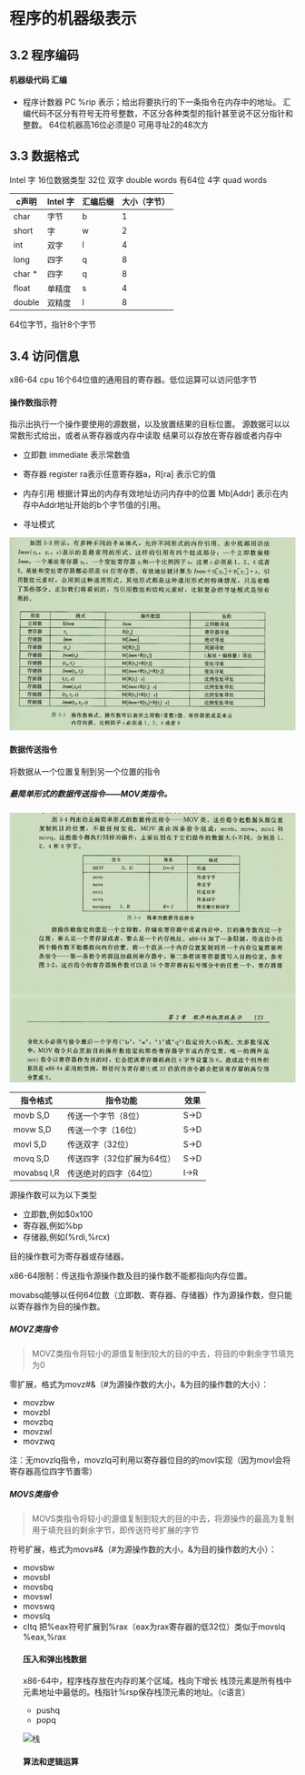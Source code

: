 # 程序的机器级表示

## 3.2 程序编码

#### 机器级代码 汇编

* 程序计数器 PC %rip 表示；给出将要执行的下一条指令在内存中的地址。
汇编代码不区分有符号无符号整数，不区分各种类型的指针甚至说不区分指针和整数。
64位机器高16位必须是0 可用寻址2的48次方

## 3.3 数据格式

Intel 字 16位数据类型 32位 双字 double words 有64位 4字 quad words


| c声明 | Intel 字| 汇编后缀 | 大小（字节）|
| ------ | ------ | ------ |------ |
| char | 字节 | b | 1|
| short | 字 |w | 2|
| int | 双字 | l | 4|
| long | 四字 | q | 8|
| char * | 四字 | q | 8|
| float | 单精度 | s | 4|
| double | 双精度 | l | 8|

64位字节，指针8个字节

## 3.4 访问信息

x86-64 cpu 16个64位值的通用目的寄存器。低位运算可以访问低字节

#### 操作数指示符
指示出执行一个操作要使用的源数据，以及放置结果的目标位置。
源数据可以以常数形式给出，或者从寄存器或内存中读取
结果可以存放在寄存器或者内存中

* 立即数 immediate 表示常数值
* 寄存器 register ra表示任意寄存器a，R[ra] 表示它的值
* 内存引用 根据计算出的内存有效地址访问内存中的位置 Mb[Addr] 表示在内存中Addr地址开始的b个字节值的引用。

* 寻址模式

![寻址模式](img/寻址模式.png)

#### 数据传送指令

将数据从一个位置复制到另一个位置的指令

<h5 id="最简单形式的数据传送指令mov类指令">最简单形式的数据传送指令——MOV类指令。</h5>

 ![mov指令](img/MOV指令.png)
 
<div class="table-box"><table><thead><tr class="header"><th>指令格式</th>
<th>指令功能</th>
<th>效果</th>
</tr></thead><tbody><tr class="odd"><td>movb S,D</td>
<td>传送一个字节（8位）</td>
<td>S-&gt;D</td>
</tr><tr class="even"><td>movw S,D</td>
<td>传送一个字（16位）</td>
<td>S-&gt;D</td>
</tr><tr class="odd"><td>movl S,D</td>
<td>传送双字（32位）</td>
<td>S-&gt;D</td>
</tr><tr class="even"><td>movq S,D</td>
<td>传送四字（32位扩展为64位）</td>
<td>S-&gt;D</td>
</tr><tr class="odd"><td>movabsq I,R</td>
<td>传送绝对的四字（64位）</td>
<td>I-&gt;R</td>
</tr></tbody></table></div><p>源操作数可以为以下类型</p>
<ul><li>立即数,例如$0x100</li>
<li>寄存器,例如%bp</li>
<li>存储器,例如(%rdi,%rcx)</li>
</ul><p>目的操作数可为寄存器或存储器。</p>
<p>x86-64限制：传送指令源操作数及目的操作数不能都指向内存位置。</p>
<p>movabsq能够以任何64位数（立即数、寄存器、存储器）作为源操作数，但只能以寄存器作为目的操作数。</p>
<h5 id="movz类指令">MOVZ类指令</h5>
<blockquote>
<p>MOVZ类指令将较小的源值复制到较大的目的中去，将目的中剩余字节填充为0</p>
</blockquote>
<p>零扩展，格式为movz#&amp;（#为源操作数的大小，&amp;为目的操作数的大小）：</p>
<ul><li>movzbw</li>
<li>movzbl</li>
<li>movzbq</li>
<li>movzwl</li>
<li>movzwq</li>
</ul><p>注：无movzlq指令，movzlq可利用以寄存器位目的的movl实现（因为movl会将寄存器高位四字节置零）</p>
<h5 id="movs类指令">MOVS类指令</h5>
<blockquote>
<p>MOVS类指令将较小的源值复制到较大的目的中去，将源操作的最高为复制用于填充目的剩余字节，即传送符号扩展的字节</p>
</blockquote>
<p>符号扩展，格式为movs#&amp;（#为源操作数的大小，&amp;为目的操作数的大小）：</p>
<ul><li>movsbw</li>
<li>movsbl</li>
<li>movsbq</li>
<li>movswl</li>
<li>movswq</li>
<li>movslq</li>
<li>cltq 把%eax符号扩展到%rax（eax为rax寄存器的低32位）类似于movslq %eax,%rax</li>


#### 压入和弹出栈数据

x86-64中，程序栈存放在内存的某个区域。栈向下增长
栈顶元素是所有栈中元素地址中最低的。栈指针%rsp保存栈顶元素的地址。（c语言）

* pushq
* popq 

 ![栈](img/栈.png)

 #### 算法和逻辑运算
 




















